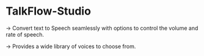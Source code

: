 # TalkFlow-Studio
-> Convert text to Speech seamlessly with options to control the volume and rate of speech.

-> Provides a wide library of voices to choose from.
